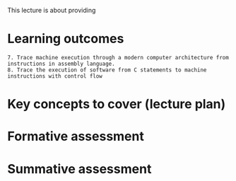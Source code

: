 This lecture is about providing 

# Learning outcomes
 
	7. Trace machine execution through a modern computer architecture from instructions in assembly language.
	8. Trace the execution of software from C statements to machine instructions with control flow

# Key concepts to cover (lecture plan)



# Formative assessment


# Summative assessment